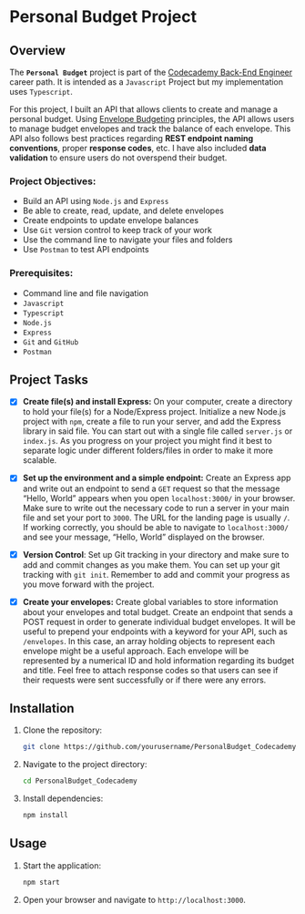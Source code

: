 # Personal Budget Project

## Overview

The **`Personal Budget`** project is part of the [Codecademy Back-End Engineer](https://www.codecademy.com/journeys/back-end-engineer/paths/becj-22-back-end-development/tracks/becj-22-personal-budget-i/) career path. It is intended as a `Javascript` Project but my implementation uses `Typescript`.

For this project, I built an API that allows clients to create and manage a personal budget. Using [Envelope Budgeting](https://www.thebalance.com/what-is-envelope-budgeting-1293682) principles, the API allows users to manage budget envelopes and track the balance of each envelope. This API also follows best practices regarding **REST endpoint naming conventions**, proper **response codes**, etc. I have also included **data validation** to ensure users do not overspend their budget.

### Project Objectives:

- Build an API using `Node.js` and `Express`
- Be able to create, read, update, and delete envelopes
- Create endpoints to update envelope balances
- Use `Git` version control to keep track of your work
- Use the command line to navigate your files and folders
- Use `Postman` to test API endpoints

### Prerequisites:

- Command line and file navigation
- `Javascript`
- `Typescript`
- `Node.js`
- `Express`
- `Git` and `GitHub`
- `Postman`

## Project Tasks

-[x] **Create file(s) and install Express:** On your computer, create a directory to hold your file(s) for a Node/Express project. Initialize a new Node.js project with `npm`, create a file to run your server, and add the Express library in said file.
You can start out with a single file called `server.js` or `index.js`. As you progress on your project you might find it best to separate logic under different folders/files in order to make it more scalable.

-[x] **Set up the environment and a simple endpoint:**
Create an Express app and write out an endpoint to send a `GET` request so that the message “Hello, World” appears when you open `localhost:3000/` in your browser.
Make sure to write out the necessary code to run a server in your main file and set your port to `3000`. The URL for the landing page is usually `/`. If working correctly, you should be able to navigate to `localhost:3000/` and see your message, “Hello, World” displayed on the browser.

-[x] **Version Control**:
Set up Git tracking in your directory and make sure to add and commit changes as you make them.
You can set up your git tracking with `git init`. Remember to add and commit your progress as you move forward with the project.

-[x] **Create your envelopes:**
Create global variables to store information about your envelopes and total budget. Create an endpoint that sends a POST request in order to generate individual budget envelopes.
It will be useful to prepend your endpoints with a keyword for your API, such as `/envelopes`. In this case, an array holding objects to represent each envelope might be a useful approach. Each envelope will be represented by a numerical ID and hold information regarding its budget and title.
Feel free to attach response codes so that users can see if their requests were sent successfully or if there were any errors.

## Installation

1. Clone the repository:
   ```bash
   git clone https://github.com/yourusername/PersonalBudget_Codecademy.git
   ```
2. Navigate to the project directory:
   ```bash
   cd PersonalBudget_Codecademy
   ```
3. Install dependencies:
   ```bash
   npm install
   ```

## Usage

1. Start the application:
   ```bash
   npm start
   ```
2. Open your browser and navigate to `http://localhost:3000`.
